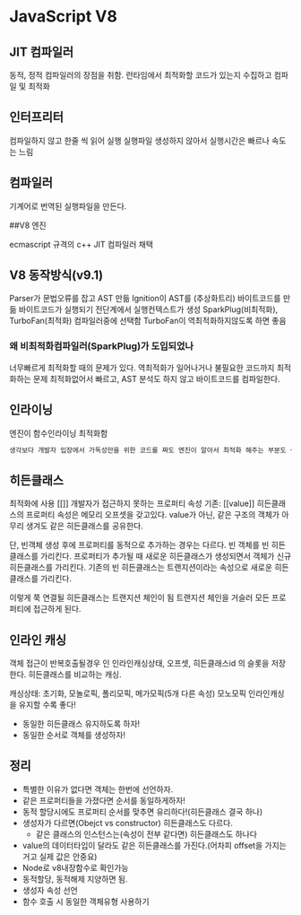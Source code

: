 # JavaScript V8

## JIT 컴파일러

동적, 정적 컴파일러의 장점을 취함.
런타임에서 최적화할 코드가 있는지 수집하고 컴파일 및 최적화

## 인터프리터

컴파일하지 않고 한줄 씩 읽어 실행
실행파일 생성하지 않아서 실행시간은 빠르나 속도는 느림

## 컴파일러

기계어로 번역된 실행파일을 만든다.

##V8 엔진

ecmascript 규격의 c++
JIT 컴파일러 채택

## V8 동작방식(v9.1)

Parser가 문법오류를 잡고 AST 만듦
Ignition이 AST를 (추상화트리) 바이트코드를 만듦
바이트코드가 실행되기 전단계에서 실행컨텍스트가 생성
SparkPlug(비최적화), TurboFan(최적화) 컴파일러중에 선택함
TurboFan이 역최적화하지않도록 하면 좋음

### 왜 비최적화컴파일러(SparkPlug)가 도입되었나

너무빠르게 최적화할 때의 문제가 있다. 역최적화가 일어나거나 불필요한 코드까지 최적화하는 문제
최적화없어서 빠르고, AST 분석도 하지 않고 바이트코드를 컴파일한다.

## 인라이닝

엔진이 함수인라이닝 최적화함

```jsx
생각보다 개발자 입장에서 가독성만을 위한 코드를 짜도 엔진이 알아서 최적화 해주는 부분도 생각해야 할 것 같다. 최적화를 위해 과도한 인라이닝을 소스코드에 한다면 가독성을 해치면서 어차피 엔진에서 해주는 부분이기에 불필요할 수 있는 것 처럼`
```

## 히든클래스

최적화에 사용
[[]] 개발자가 접근하지 못하는 프로퍼티 속성 기존: [[value]]
히든클래스의 프로퍼티 속성은 메모리 오프셋을 갖고있다. value가 아닌,
같은 구조의 객체가 아무리 생겨도 같은 히든클래스를 공유한다.

단, 빈객체 생성 후에 프로퍼티를 동적으로 추가하는 경우는 다르다.
빈 객체를 빈 히든클래스를 가리킨다.
프로퍼티가 추가될 때 새로운 히든클래스가 생성되면서 객체가 신규 히든클래스를 가리킨다.
기존의 빈 히든클래스는 트랜지션이라는 속성으로 새로운 히든클래스를 가리킨다.

이렇게 쭉 연결될 히든클래스는 트랜지션 체인이 됨
트랜지션 체인을 거슬러 모든 프로퍼티에 접근하게 된다.

## 인라인 캐싱

객체 접근이 반복호출될경우 인 인라인캐싱상태, 오프셋, 히든클래스id 의 슬롯을 저장한다.
히든클래스를 비교하는 캐싱.

캐싱상태: 초기화, 모놀로픽, 폴리모픽, 메가모픽(5개 다른 속성)
모노모픽 인라인캐싱을 유지할 수록 좋다!
 - 동일한 히든클래스 유지하도록 하자!
 - 동일한 순서로 객체를 생성하자!

## 정리

- 특별한 이유가 없다면 객체는 한번에 선언하자.
- 같은 프로퍼티들을 가졌다면 순서를 동일하게하자!
- 동적 할당시에도 프로퍼티 순서를 맞추면 유리하다!(히든클래스 결국 하나)
- 생성자가 다르면(Obejct vs constructor) 히든클래스도 다르다.
    - 같은 클래스의 인스턴스는(속성이 전부 같다면) 히든클래스도 하나다
- value의 데이터타입이 달라도 같은 히든클래스를 가진다.(어차피 offset을 가지는거고 실제 값은 안중요)
- Node로 v8내장함수로 확인가능
- 동적할당, 동적해제 지양하면 됨.
- 생성자 속성 선언
- 함수 호출 시 동일한 객체유형 사용하기